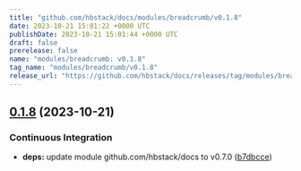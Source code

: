 ```yaml
---
title: "github.com/hbstack/docs/modules/breadcrumb/v0.1.8"
date: 2023-10-21 15:01:22 +0000 UTC
publishDate: 2023-10-21 15:01:44 +0000 UTC
draft: false
prerelease: false
name: "modules/breadcrumb: v0.1.8"
tag_name: "modules/breadcrumb/v0.1.8"
release_url: "https://github.com/hbstack/docs/releases/tag/modules/breadcrumb/v0.1.8"
---
```


## [0.1.8](https://github.com/hbstack/docs/compare/modules/breadcrumb/v0.1.7...modules/breadcrumb/v0.1.8) (2023-10-21)


### Continuous Integration

* **deps:** update module github.com/hbstack/docs to v0.7.0 ([b7dbcce](https://github.com/hbstack/docs/commit/b7dbcce85a2b8d715e1a1c3650091fc23eaf4622))
